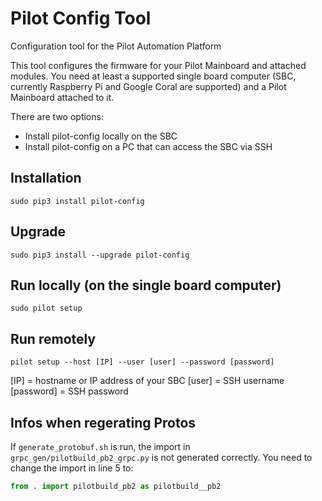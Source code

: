 # Pilot Config Tool

Configuration tool for the Pilot Automation Platform

This tool configures the firmware for your Pilot Mainboard and attached modules. You need at least a supported single board computer (SBC, currently Raspberry Pi and Google Coral are supported) and a Pilot Mainboard attached to it.

There are two options:
- Install pilot-config locally on the SBC
- Install pilot-config on a PC that can access the SBC via SSH
 
## Installation
`sudo pip3 install pilot-config`

## Upgrade
`sudo pip3 install --upgrade pilot-config`

## Run locally (on the single board computer)
`sudo pilot setup`

## Run remotely
`pilot setup --host [IP] --user [user] --password [password]`

[IP]       = hostname or IP address of your SBC
[user]     = SSH username
[password] = SSH password 


## Infos when regerating Protos

If `generate_protobuf.sh` is run, the import in `grpc_gen/pilotbuild_pb2_grpc.py` is not generated correctly.
You need to change the import in line 5 to:
``` python
from . import pilotbuild_pb2 as pilotbuild__pb2
```